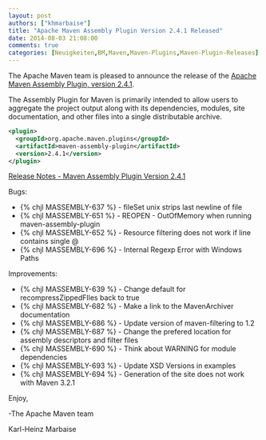 ```yaml
---
layout: post
authors: ["khmarbaise"]
title: "Apache Maven Assembly Plugin Version 2.4.1 Released"
date: 2014-08-03 21:08:00
comments: true
categories: [Neuigkeiten,BM,Maven,Maven-Plugins,Maven-Plugin-Releases]
---
```

The Apache Maven team is pleased to announce the release of the 
[Apache Maven Assembly Plugin, version 2.4.1](https://maven.apache.org/plugins/maven-assembly-plugin).

The Assembly Plugin for Maven is primarily intended to allow users to aggregate
the project output along with its dependencies, modules, site documentation,
and other files into a single distributable archive.

``` xml
<plugin>
  <groupId>org.apache.maven.plugins</groupId>
  <artifactId>maven-assembly-plugin</artifactId>
  <version>2.4.1</version>
</plugin>
```
<!-- more -->

[Release Notes - Maven Assembly Plugin Version 2.4.1](http://jira.codehaus.org/secure/ReleaseNote.jspa?projectId=11126&version=20438)

Bugs:

 * {% chjl MASSEMBLY-637 %} - fileSet <lineEnding>unix</lineEnding> strips last newline of file
 * {% chjl MASSEMBLY-651 %} - REOPEN - OutOfMemory when running maven-assembly-plugin
 * {% chjl MASSEMBLY-652 %} - Resource filtering does not work if line contains single @
 * {% chjl MASSEMBLY-696 %} - Internal Regexp Error with Windows Paths

Improvements:

 * {% chjl MASSEMBLY-639 %} - Change default for recompressZippedFIles back to true
 * {% chjl MASSEMBLY-682 %} - Make a link to the MavenArchiver documentation
 * {% chjl MASSEMBLY-686 %} - Update version of maven-filtering to 1.2
 * {% chjl MASSEMBLY-687 %} - Change the prefered location for assembly descriptors and filter files
 * {% chjl MASSEMBLY-690 %} - Think about WARNING for module dependencies
 * {% chjl MASSEMBLY-693 %} - Update XSD Versions in examples
 * {% chjl MASSEMBLY-694 %} - Generation of the site does not work with Maven 3.2.1

Enjoy,

-The Apache Maven team

Karl-Heinz Marbaise
